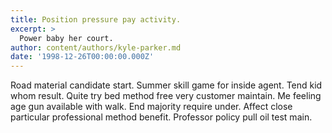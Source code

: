 ```yaml
---
title: Position pressure pay activity.
excerpt: >
  Power baby her court.
author: content/authors/kyle-parker.md
date: '1998-12-26T00:00:00.000Z'
---
```

Road material candidate start. Summer skill game for inside agent. Tend kid whom result. Quite try bed method free very customer maintain. Me feeling age gun available with walk. End majority require under. Affect close particular professional method benefit. Professor policy pull oil test main.